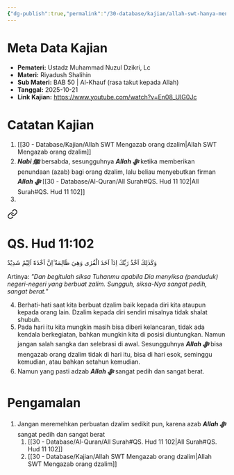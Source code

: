 ```yaml
---
{"dg-publish":true,"permalink":"/30-database/kajian/allah-swt-hanya-menunda-tidak-lupa/","tags":["kajian"]}
---
```





# Meta Data Kajian 
<div><ul class="dataview list-view-ul"><li><span><strong>Pemateri:</strong> Ustadz Muhammad Nuzul Dzikri, Lc</span></li><li><span><strong>Materi:</strong> Riyadush Shalihin</span></li><li><span><strong>Sub Materi:</strong> BAB 50 | Al-Khauf (rasa takut kepada Allah)</span></li><li><span><strong>Tanggal:</strong> 2025-10-21</span></li><li><span><strong>Link Kajian:</strong> <a rel="noopener nofollow" class="external-link" href="https://www.youtube.com/watch?v=En08_UIG0Jc" target="_blank">https://www.youtube.com/watch?v=En08_UIG0Jc</a></span></li></ul></div>

# Catatan Kajian
1. [[30 - Database/Kajian/Allah SWT Mengazab orang dzalim\|Allah SWT Mengazab orang dzalim]]
2. ***Nabi ﷺ*** bersabda, sesungguhnya ***Allah ﷻ*** ketika memberikan penundaan (azab) bagi orang dzalim, lalu beliau menyebutkan firman ***Allah ﷻ*** [[30 - Database/Al-Quran/All Surah#QS. Hud 11 102\|All Surah#QS. Hud 11 102]]
3. 
<div class="transclusion internal-embed is-loaded"><a class="markdown-embed-link" href="/30-database/al-quran/all-surah/#qs-hud-11-102" aria-label="Open link"><svg xmlns="http://www.w3.org/2000/svg" width="24" height="24" viewBox="0 0 24 24" fill="none" stroke="currentColor" stroke-width="2" stroke-linecap="round" stroke-linejoin="round" class="svg-icon lucide-link"><path d="M10 13a5 5 0 0 0 7.54.54l3-3a5 5 0 0 0-7.07-7.07l-1.72 1.71"></path><path d="M14 11a5 5 0 0 0-7.54-.54l-3 3a5 5 0 0 0 7.07 7.07l1.71-1.71"></path></svg></a><div class="markdown-embed">



# QS. Hud 11:102
وَكَذٰلِكَ اَخْذُ رَبِّكَ اِذَآ اَخَذَ الْقُرٰى وَهِيَ ظَالِمَةٌ  ۗاِنَّ اَخْذَهٗٓ اَلِيْمٌ شَدِيْدٌ

Artinya: *"Dan begitulah siksa Tuhanmu apabila Dia menyiksa (penduduk) negeri-negeri yang berbuat zalim. Sungguh, siksa-Nya sangat pedih, sangat berat."*



</div></div>

4. Berhati-hati saat kita berbuat dzalim baik kepada diri kita ataupun kepada orang lain. Dzalim kepada diri sendiri misalnya tidak shalat shubuh.
5. Pada hari itu kita mungkin masih bisa diberi kelancaran, tidak ada kendala berkegiatan, bahkan mungkin kita di posisi diuntungkan. Namun jangan salah sangka dan selebrasi di awal. Sesungguhnya ***Allah ﷻ*** bisa mengazab orang dzalim tidak di hari itu, bisa di hari esok, seminggu kemudian, atau bahkan setahun kemudian. 
6. Namun yang pasti adzab ***Allah ﷻ*** sangat pedih dan sangat berat.

# Pengamalan
1. Jangan meremehkan perbuatan dzalim sedikit pun, karena azab ***Allah ﷻ*** sangat pedih dan sangat berat 
	1. [[30 - Database/Al-Quran/All Surah#QS. Hud 11 102\|All Surah#QS. Hud 11 102]]
	2. [[30 - Database/Kajian/Allah SWT Mengazab orang dzalim\|Allah SWT Mengazab orang dzalim]]
 
 